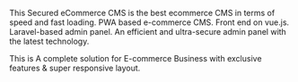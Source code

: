 This Secured eCommerce CMS is the best ecommerce CMS in terms of speed and fast loading. PWA based e-commerce CMS. Front end on vue.js. Laravel-based admin panel. An efficient and ultra-secure admin panel with the latest technology.

This is A complete solution for E-commerce Business with exclusive features & super responsive layout.